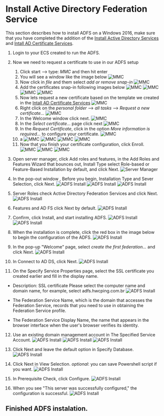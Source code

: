 # Install Active Directory Federation Service

This section describes how to install ADFS on a Windows 2016, make sure that you have completed the addition of the [Install Active Directory Services](Install_ActiveDirectoryServices.md) and  [Intall AD Certificate Services](Install_ADCertificateServices.md).

1. Login to your ECS created to run the ADFS.

2. Now we need to request a certificate to use in our ADFS setup
   1. Click start --> type: *MMC* and then hit enter
   2. You will see a window like the image below
   ![MMC](/img/certificate-01.png)
   3. Now click in *file* and them select *add or remove snap-in*
   ![MMC](/img/certificate-02.png)
   4. Add the certificates snap-in following images below 
   ![MMC](/img/certificate-03.png)
   ![MMC](/img/certificate-04.png)
   ![MMC](/img/certificate-05.png)
   ![MMC](/img/certificate-06.png)
   5. Now lets request a new certificate based on the template we created in the [Intall AD Certificate Services](Install_ADCertificateServices.md)
   ![MMC](/img/certificate-07.png)
   6. Right click on the *personal folder* --> *all tasks* --> *Request a new certificate...*
   ![MMC](/img/certificate-08.png)
   7. In the Welcome window click next.
   ![MMC](/img/certificate-09.png)
   8. In the *Select certificate...* page click next
   ![MMC](/img/certificate-10.png)
   9. In the *Request Certificate*, click in the option *More information is required...* to configure your certificate.
   ![MMC](/img/certificate-11.png)
   10. a
   ![MMC](/img/certificate-12.png)
   ![MMC](/img/certificate-13.png)
   ![MMC](/img/certificate-14.png)
   ![MMC](/img/certificate-15.png)
   11. Now that you finish your certificate configuration, click Enroll.
   ![MMC](/img/certificate-16.png)
   ![MMC](/img/certificate-17.png)
   ![MMC](/img/certificate-18.png)



3. Open server manager, click Add roles and features, in the Add Roles and Features Wizard that bounces out, Install Type select Role-based or Feature-Based Installation by default, and click Next.
![Server Manager](/img/servermanager.png)

4. In the pop-out window , Before you begin, Installation Type and Sever Selection, click Next.
![ADFS Install](/img/adfs-install-01.png)
![ADFS Install](/img/adfs-install-02.png)
![ADFS Install](/img/adfs-install-03.png)

5. Server Roles check Active Directory Federation Services and click Next.
![ADFS Install](/img/adfs-install-04.png)

6. Features and AD FS click Next by default.
![ADFS Install](/img/adfs-install-05.png)

7. Confirm, click Install, and start installing ADFS.
![ADFS Install](/img/adfs-install-06.png)
![ADFS Install](/img/adfs-install-07.png)

8. When the installation is complete, click the red box in the image below to begin the configuration of the ADFS.
![ADFS Install](/img/adfs-install-08.png)

9. In the pop-up "Welcome" page, select *create the first federation...* and click Next.
![ADFS Install](/img/adfs-install-09.png)

10. In Connect to AD DS, click Next.
![ADFS Install](/img/adfs-install-10.png)

11. On the Specify Service Properties page, select the SSL certificate you created earlier and fill in the display name.
- Description: SSL certificate Please select the computer name and domain name, for example, select adfs.hwcping.com.br
![ADFS Install](/img/adfs-install-11.png)

- The Federation Service Name, which is the domain that accesses the Federation Service, records that you need to use in obtaining the Federation Service profile.

- The Federation Service Display Name, the name that appears in the browser interface when the user's browser verifies its identity.

12. Use an existing domain management account in The Specified Service Account.
![ADFS Install](/img/adfs-install-12.png)
![ADFS Install](/img/adfs-install-13.png)
![ADFS Install](/img/adfs-install-14.png)

13. Click Next and leave the default option in Specify Database.
![ADFS Install](/img/adfs-install-15.png)

14. Click Next in View Selection. *optional*: you can save Powershell script if you want.
![ADFS Install](/img/adfs-install-16.png)

15. In Prerequisite Check, click Configure.
![ADFS Install](/img/adfs-install-17.png)

16. When you see "This server was successfully configured," the configuration is successful.
![ADFS Install](/img/adfs-install-18.png)


## Finished ADFS instalation.
